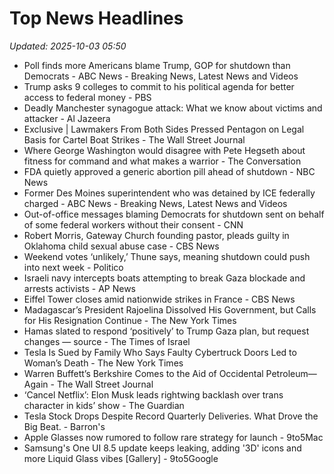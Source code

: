 # Top News Headlines

_Updated: 2025-10-03 05:50_

- Poll finds more Americans blame Trump, GOP for shutdown than Democrats - ABC News - Breaking News, Latest News and Videos
- Trump asks 9 colleges to commit to his political agenda for better access to federal money - PBS
- Deadly Manchester synagogue attack: What we know about victims and attacker - Al Jazeera
- Exclusive | Lawmakers From Both Sides Pressed Pentagon on Legal Basis for Cartel Boat Strikes - The Wall Street Journal
- Where George Washington would disagree with Pete Hegseth about fitness for command and what makes a warrior - The Conversation
- FDA quietly approved a generic abortion pill ahead of shutdown - NBC News
- Former Des Moines superintendent who was detained by ICE federally charged - ABC News - Breaking News, Latest News and Videos
- Out-of-office messages blaming Democrats for shutdown sent on behalf of some federal workers without their consent - CNN
- Robert Morris, Gateway Church founding pastor, pleads guilty in Oklahoma child sexual abuse case - CBS News
- Weekend votes ‘unlikely,’ Thune says, meaning shutdown could push into next week - Politico
- Israeli navy intercepts boats attempting to break Gaza blockade and arrests activists - AP News
- Eiffel Tower closes amid nationwide strikes in France - CBS News
- Madagascar’s President Rajoelina Dissolved His Government, but Calls for His Resignation Continue - The New York Times
- Hamas slated to respond ‘positively’ to Trump Gaza plan, but request changes — source - The Times of Israel
- Tesla Is Sued by Family Who Says Faulty Cybertruck Doors Led to Woman’s Death - The New York Times
- Warren Buffett’s Berkshire Comes to the Aid of Occidental Petroleum—Again - The Wall Street Journal
- ‘Cancel Netflix’: Elon Musk leads rightwing backlash over trans character in kids’ show - The Guardian
- Tesla Stock Drops Despite Record Quarterly Deliveries. What Drove the Big Beat. - Barron's
- Apple Glasses now rumored to follow rare strategy for launch - 9to5Mac
- Samsung's One UI 8.5 update keeps leaking, adding '3D' icons and more Liquid Glass vibes [Gallery] - 9to5Google